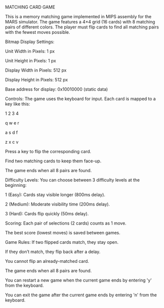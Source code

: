 MATCHING CARD GAME

This is a memory matching game implemented in MIPS assembly for the MARS simulator. The game features a 4×4 grid (16 cards) with 8 matching pairs of different colors. The player must flip cards to find all matching pairs with the fewest moves possible.

Bitmap Display Settings:

Unit Width in Pixels: 1 px

Unit Height in Pixels: 1 px

Display Width in Pixels: 512 px

Display Height in Pixels: 512 px

Base address for display: 0x10010000 (static data)

Controls:
The game uses the keyboard for input. Each card is mapped to a key like this:

1  2  3  4

q  w  e  r

a  s  d  f

z  x  c  v

Press a key to flip the corresponding card.

Find two matching cards to keep them face-up.

The game ends when all 8 pairs are found.

Difficulty Levels:
You can choose between 3 difficulty levels at the beginning:

1 (Easy): Cards stay visible longer (800ms delay).

2 (Medium): Moderate visibility time (200ms delay).

3 (Hard): Cards flip quickly (50ms delay).

Scoring:
Each pair of selections (2 cards) counts as 1 move.

The best score (lowest moves) is saved between games.

Game Rules:
If two flipped cards match, they stay open.

If they don’t match, they flip back after a delay.

You cannot flip an already-matched card.

The game ends when all 8 pairs are found.

You can restart a new game when the current game ends by entering 'y' from the keyboard.

You can exit the game after the current game ends by entering 'n' from the keyboard.
